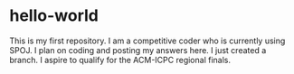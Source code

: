# hello-world
This is my first repository. I am a competitive coder who is currently using SPOJ. I plan on coding and posting my answers here.
I just created a branch.
I aspire to qualify for the ACM-ICPC regional finals.



